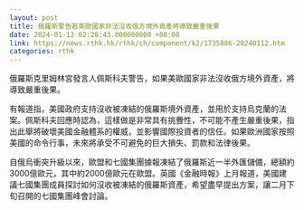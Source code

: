 ```yaml
---
layout: post
title: 俄羅斯警告若美歐國家非法沒收俄方境外資產將導致嚴重後果
date: 2024-01-12 02:28:43.000000000 +08:00
link: https://news.rthk.hk/rthk/ch/component/k2/1735886-20240112.htm
categories: rthk
---
```


俄羅斯克里姆林宮發言人佩斯科夫警告，如果美歐國家非法沒收俄方境外資產，將導致嚴重後果。

有報道指，美國政府支持沒收被凍結的俄羅斯境外資產，並用於支持烏克蘭的法案。佩斯科夫回應時認為，這樣做是非常具有挑釁性，不可能不產生嚴重後果，指出此舉將破壞美國金融體系的權威，並影響國際投資者的信任。如果歐洲國家按照美國的命令行事，未來將承受不可避免的巨大損失、罰款和法律後果。

自俄烏衝突升級以來，歐盟和七國集團據報凍結了俄羅斯近一半外匯儲備，總額約3000億歐元，其中約2000億歐元在歐盟。英國《金融時報》上月報道，美國建議七國集團成員探討如何沒收被凍結的俄羅斯資產，希望盡早提出方案，讓二月下旬召開的七國集團峰會討論。
